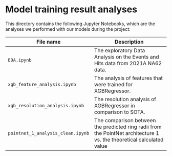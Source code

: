 # Model training result analyses

This directory contains the following Jupyter Notebooks, which are the analyses we performed with our models during the project:

| File name                         | Description                                                                                                          |
|-----------------------------------|----------------------------------------------------------------------------------------------------------------------|
| `EDA.ipynb`                       | The exploratory Data Analysis on the Events and Hits data from 2021A NA62 data.                                      |
| `xgb_feature_analysis.ipynb`      | The analysis of features that were trained for XGBRegressor.                                                         |
| `xgb_resolution_analysis.ipynb`   | The resolution analysis of XGBRegressor in comparison to SOTA.                                                       |
| `pointnet_1_analysis_clean.ipynb` | The comparison between the predicted ring radii from the PointNet architecture 1 vs. the theoretical calculated value |
